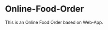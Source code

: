 # Online-Food-Order

This is an Online Food Order based on Web-App.


















































































































































































































